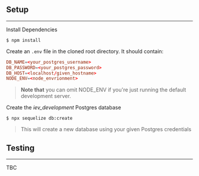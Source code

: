 ## Setup

---

Install Dependencies

```
$ npm install
```

Create an `.env` file in the cloned root directory. It should contain:

```conf
DB_NAME=<your_postgres_username>
DB_PASSWORD=<your_postgres_password>
DB_HOST=<localhost/given_hostname>
NODE_ENV=<node_envrionment>
```

> **Note that** you can omit NODE_ENV if you're just running the default development server.

Create the _iev_development_ Postgres database

```
$ npx sequelize db:create
```

> This will create a new database using your given Postgres credentials

## Testing

---

TBC
